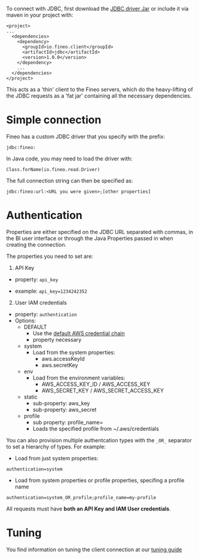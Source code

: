 

To connect with JDBC, first download the [JDBC driver Jar] or include it via maven in your 
project with:

```
<project>
...
  <dependencies>
    <dependency>
      <groupId>io.fineo.client</groupId>
      <artifactId>jdbc</artifactId>
      <version>1.0.0</version>
    </dependency>
    ...
  </dependencies>
</project>
```

This acts as a 'thin' client to the Fineo servers, which do the heavy-lifting of the JDBC 
requests as a 'fat jar' containing all the necessary dependencies.

# Simple connection

Fineo has a custom JDBC driver that you specify with the prefix:

```
jdbc:fineo:
```

In Java code, you may need to load the driver with:
```
Class.forName(io.fineo.read.Driver)
```

The full connection string can then be specified as:

```
jdbc:fineo:url:<URL you were given>;[other properties]
```

# Authentication

Properties are either specified on the JDBC URL separated with commas, in the BI user interface 
or through the Java Properties passed in when creating the connection.

The properties you need to set are:

 1. API Key
   - property: ```api_key```
   * example: ```api_key=1234242352```
 2. User IAM credentials
  * property: ```authentication```
  * Options:
    * DEFAULT
      * Use the [default AWS credential chain](http://docs.aws.amazon.com/java-sdk/latest/developer-guide/credentials.html)
      *  property necessary
    * system
      * Load from the system properties:
        * aws.accessKeyId
        * aws.secretKey
    * env
      * Load from the environment variables:
        * AWS_ACCESS_KEY_ID / AWS_ACCESS_KEY
        * AWS_SECRET_KEY / AWS_SECRET_ACCESS_KEY
    * static
      * sub-property: aws_key
      * sub-property: aws_secret
    * profile
      * sub property: profile_name=<name>
      * Loads the specified profile from ~/.aws/credentials

You can also provision multiple authentcation types with the ```_OR_``` separator to set a 
hierarchy of types. For example:

 * Load from just system properties:
 
```authentication=system```

 * Load from system properties or profile properties, specifing a profile name
 
 ```authentication=system_OR_profile;profile_name=my-profile```


All requests must have **both an API Key and IAM User credentials**.

# Tuning

You find information on tuning the client connection at our [tuning guide](client/jdbc-tuning)

[JDBC Driver Jar]: http://maven.fineo.io.s3-website-us-east-1.amazonaws.com
